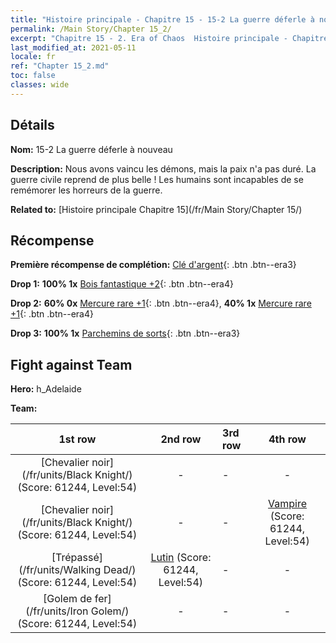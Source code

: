 ```yaml
---
title: "Histoire principale - Chapitre 15 - 15-2 La guerre déferle à nouveau"
permalink: /Main Story/Chapter 15_2/
excerpt: "Chapitre 15 - 2. Era of Chaos  Histoire principale - Chapitre 15_2. 15-2 La guerre déferle à nouveau"
last_modified_at: 2021-05-11
locale: fr
ref: "Chapter 15_2.md"
toc: false
classes: wide
---
```


## Détails

 **Nom:** 15-2 La guerre déferle à nouveau

 **Description:** Nous avons vaincu les démons, mais la paix n'a pas duré. La guerre civile reprend de plus belle ! Les humains sont incapables de se remémorer les horreurs de la guerre.

 **Related to:** [Histoire principale Chapitre 15](/fr/Main Story/Chapter 15/)

## Récompense

 **Première récompense de complétion:** [Clé d'argent](/ItemsFR/con_693/){: .btn .btn--era3}

 **Drop 1:** **100% 1x** [Bois fantastique +2](/ItemsFR/mat_48/){: .btn .btn--era4}

 **Drop 2:** **60% 0x** [Mercure rare +1](/ItemsFR/mat_42/){: .btn .btn--era4}, **40% 1x** [Mercure rare +1](/ItemsFR/mat_42/){: .btn .btn--era4}

 **Drop 3:** **100% 1x** [Parchemins de sorts](/ItemsFR/con_694/){: .btn .btn--era3}


## Fight against Team
 **Hero:** h_Adelaide

 **Team:**


  | 1st row | 2nd row | 3rd row | 4th row |
  |:----:|:----:|:----|:----:|
  | [Chevalier noir](/fr/units/Black Knight/) (Score: 61244, Level:54)  | - | - | - |
  | [Chevalier noir](/fr/units/Black Knight/) (Score: 61244, Level:54)  | - | - | [Vampire](/fr/units/Vampire/) (Score: 61244, Level:54)  |
  | [Trépassé](/fr/units/Walking Dead/) (Score: 61244, Level:54)  | [Lutin](/fr/units/Gremlin/) (Score: 61244, Level:54)  | - | - |
  | [Golem de fer](/fr/units/Iron Golem/) (Score: 61244, Level:54)  | - | - | - |


